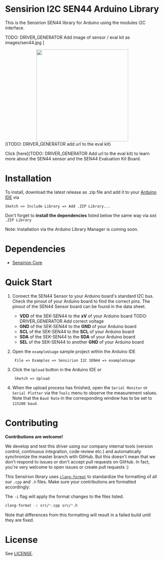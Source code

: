 # Sensirion I2C SEN44 Arduino Library

This is the Sensirion SEN44 library for Arduino using the
modules I2C interface.

TODO: DRIVER_GENERATOR Add image of sensor / eval kit as images/sen44.jpg
[<center><img src="images/sen44.jpg" width="300px"></center>](TODO: DRIVER_GENERATOR add url to the eval kit)

Click [here](TODO: DRIVER_GENERATOR Add url to the eval kit) to learn more about the SEN44
sensor and the SEN44 Evaluation Kit Board.


# Installation

To install, download the latest release as .zip file and add it to your
[Arduino IDE](http://www.arduino.cc/en/main/software) via

	Sketch => Include Library => Add .ZIP Library...

Don't forget to **install the dependencies** listed below the same way via `Add
.ZIP Library`

Note: Installation via the Arduino Library Manager is coming soon.

# Dependencies

* [Sensirion Core](https://github.com/Sensirion/arduino-core)


# Quick Start

1. Connect the SEN44 Sensor to your Arduino board's standard
   I2C bus. Check the pinout of your Arduino board to find the correct pins.
   The pinout of the SEN44 Sensor board can be found in the
   data sheet.

	* **VDD** of the SEK-SEN44 to the **xV** of your Arduino board TODO: DRIVER_GENERATOR Add correct voltage
	* **GND** of the SEK-SEN44 to the **GND** of your Arduino board
	* **SCL** of the SEK-SEN44 to the **SCL** of your Arduino board
	* **SDA** of the SEK-SEN44 to the **SDA** of your Arduino board
	* **SEL** of the SEK-SEN44 to another **GND** of your Arduino board

2. Open the `exampleUsage` sample project within the Arduino IDE

		File => Examples => Sensirion I2C SEN44 => exampleUsage

3. Click the `Upload` button in the Arduino IDE or

		Sketch => Upload

4. When the upload process has finished, open the `Serial Monitor` or `Serial
   Plotter` via the `Tools` menu to observe the measurement values. Note that
   the `Baud Rate` in the corresponding window has to be set to `115200 baud`.

# Contributing

**Contributions are welcome!**

We develop and test this driver using our company internal tools (version
control, continuous integration, code review etc.) and automatically
synchronize the master branch with GitHub. But this doesn't mean that we don't
respond to issues or don't accept pull requests on GitHub. In fact, you're very
welcome to open issues or create pull requests :)

This Sensirion library uses
[`clang-format`](https://releases.llvm.org/download.html) to standardize the
formatting of all our `.cpp` and `.h` files. Make sure your contributions are
formatted accordingly:

The `-i` flag will apply the format changes to the files listed.

```bash
clang-format -i src/*.cpp src/*.h
```

Note that differences from this formatting will result in a failed build until
they are fixed.

# License

See [LICENSE](LICENSE).
